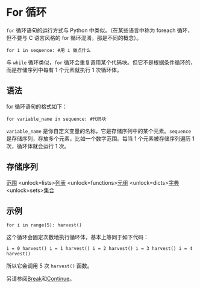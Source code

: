 # For 循环
`for` 循环语句的运行方式与 Python 中类似。（在某些语言中称为 foreach 循环，但不要与 C 语言风格的 for 循环混淆，那是不同的概念）。

`for i in sequence:
	#用 i 做点什么`

与 `while` 循环类似，`for` 循环会重复调用某个代码块。但它不是根据条件循环的，而是存储序列中每有 1 个元素就执行 1 次循环体。

## 语法
for 循环语句的格式如下：

`for variable_name in sequence:
	#代码块`

`variable_name` 是你自定义变量的名称，它是存储序列中的某个元素。`sequence` 是存储序列，存放多个元素，比如一个数字范围。每当 1 个元素被存储序列遍历 1 次，循环体就会运行 1 次。

## 存储序列
[范围](functions/range)      <unlock=lists>[列表](docs/scripting/lists.md)      </unlock><unlock=functions>[元组](docs/scripting/tuples.md)      </unlock><unlock=dicts>[字典](docs/scripting/dicts.md)      </unlock><unlock=sets>[集合](docs/scripting/sets.md)</unlock>

## 示例
`for i in range(5):
    harvest()`

这个循环会固定次数地执行循环体，基本上等同于如下代码：

`i = 0
harvest()
i = 1
harvest()
i = 2
harvest()
i = 3
harvest()
i = 4
harvest()`

所以它会调用 5 次 `harvest()` 函数。

另请参阅[Break](docs/scripting/break.md)和[Continue](docs/scripting/continue.md)。